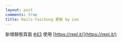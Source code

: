 ```yaml
---
layout: post
comments: true
title: Rails-Taichung 更新 by Leo
---
```


新增靜態頁面 [#43](https://github.com/railstaichung/rails-taichung/pull/43/commits)
使用 [https://repl.it/](https://repl.it/)
